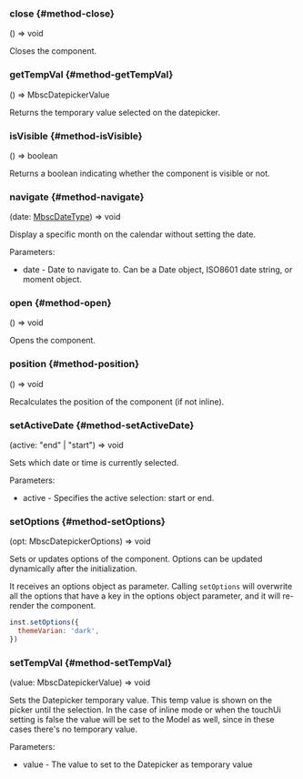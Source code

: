### close {#method-close}

() => void


Closes the component.

### getTempVal {#method-getTempVal}

() => MbscDatepickerValue


Returns the temporary value selected on the datepicker.

### isVisible {#method-isVisible}

() => boolean


Returns a boolean indicating whether the component is visible or not.

### navigate {#method-navigate}

(date: [MbscDateType](#type-MbscDateType)) => void


Display a specific month on the calendar without setting the date.

Parameters:
 - date - Date to navigate to. Can be a Date object, ISO8601 date string, or moment object.


### open {#method-open}

() => void


Opens the component.

### position {#method-position}

() => void


Recalculates the position of the component (if not inline).

### setActiveDate {#method-setActiveDate}

(active: "end" &#124; "start") => void


Sets which date or time is currently selected.

Parameters:
 - active - Specifies the active selection: start or end.


### setOptions {#method-setOptions}

(opt: MbscDatepickerOptions) => void


Sets or updates options of the component. Options can be updated dynamically after the initialization.

It receives an options object as parameter. Calling `setOptions` will overwrite all the options that
have a key in the options object parameter, and it will re-render the component.

```js
inst.setOptions({
  themeVarian: 'dark',
})
```

### setTempVal {#method-setTempVal}

(value: MbscDatepickerValue) => void


Sets the Datepicker temporary value. This temp value is shown on the picker until the selection.
In the case of inline mode or when the touchUi setting is false the value will be set to the Model as well,
since in these cases there&#039;s no temporary value.

Parameters:
 - value - The value to set to the Datepicker as temporary value

